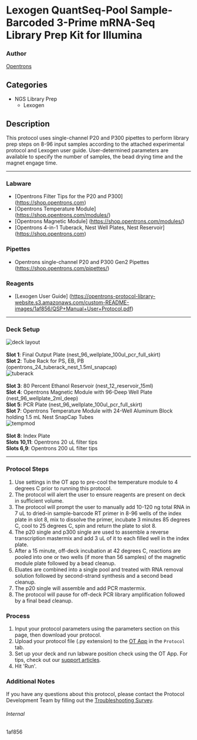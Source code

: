 # Lexogen QuantSeq-Pool Sample-Barcoded 3-Prime mRNA-Seq Library Prep Kit for Illumina

### Author
[Opentrons](https://opentrons.com/)


## Categories
* NGS Library Prep
	* Lexogen

## Description
This protocol uses single-channel P20 and P300 pipettes to perform library prep steps on 8-96 input samples according to the attached experimental protocol and Lexogen user guide. User-determined parameters are available to specify the number of samples, the bead drying time and the magnet engage time.


---


### Labware
* [Opentrons Filter Tips for the P20 and P300] (https://shop.opentrons.com)
* [Opentrons Temperature Module] (https://shop.opentrons.com/modules/)
* [Opentrons Magnetic Module] (https://shop.opentrons.com/modules/)
* [Opentrons 4-in-1 Tuberack, Nest Well Plates, Nest Reservoir] (https://shop.opentrons.com)


### Pipettes
* Opentrons single-channel P20 and P300 Gen2 Pipettes (https://shop.opentrons.com/pipettes/)

### Reagents
* [Lexogen User Guide] (https://opentrons-protocol-library-website.s3.amazonaws.com/custom-README-images/1af856/QSP+Manual+User+Protocol.pdf)

---

### Deck Setup
![deck layout](https://opentrons-protocol-library-website.s3.amazonaws.com/custom-README-images/1af856/screenshot-deck_updated.png)
</br>
</br>
**Slot 1**: Final Output Plate (nest_96_wellplate_100ul_pcr_full_skirt) </br>
**Slot 2**: Tube Rack for PS, EB, PB (opentrons_24_tuberack_nest_1.5ml_snapcap) </br>
![tuberack](https://opentrons-protocol-library-website.s3.amazonaws.com/custom-README-images/1af856/screenshot-tuberack.png)
</br>
</br>
**Slot 3**: 80 Percent Ethanol Reservoir (nest_12_reservoir_15ml) </br>
**Slot 4**: Opentrons Magnetic Module with 96-Deep Well Plate (nest_96_wellplate_2ml_deep) </br>
**Slot 5**: PCR Plate (nest_96_wellplate_100ul_pcr_full_skirt) </br>
**Slot 7**: Opentrons Temperature Module with 24-Well Aluminum Block holding 1.5 mL Nest SnapCap Tubes </br>
![tempmod](https://opentrons-protocol-library-website.s3.amazonaws.com/custom-README-images/1af856/screenshot-tempmod.png)
</br>
</br>
**Slot 8**: Index Plate </br>
**Slots 10,11**: Opentrons 20 uL filter tips </br>
**Slots 6,9**: Opentrons 200 uL filter tips </br>


---

### Protocol Steps
1. Use settings in the OT app to pre-cool the temperature module to 4 degrees C prior to running this protocol.
2. The protocol will alert the user to ensure reagents are present on deck in sufficient volume.
3. The protocol will prompt the user to manually add 10-120 ng total RNA in 7 uL to dried-in sample-barcode RT primer in 8-96 wells of the index plate in slot 8, mix to dissolve the primer, incubate 3 minutes 85 degrees C, cool to 25 degrees C, spin and return the plate to slot 8.
4. The p20 single and p300 single are used to assemble a reverse transcription mastermix and add 3 uL of it to each filled well in the index plate.
5. After a 15 minute, off-deck incubation at 42 degrees C, reactions are pooled into one or two wells (if more than 56 samples) of the magnetic module plate followed by a bead cleanup.
6. Eluates are combined into a single pool and treated with RNA removal solution followed by second-strand synthesis and a second bead cleanup.
7. The p20 single will assemble and add PCR mastermix.
8. The protocol will pause for off-deck PCR library amplification followed by a final bead cleanup.

### Process
1. Input your protocol parameters using the parameters section on this page, then download your protocol.
2. Upload your protocol file (.py extension) to the [OT App](https://opentrons.com/ot-app) in the `Protocol` tab.
3. Set up your deck and run labware position check using the OT App. For tips, check out our [support articles](https://support.opentrons.com/en/collections/1559720-guide-for-getting-started-with-the-ot-2).
4. Hit 'Run'.

### Additional Notes
If you have any questions about this protocol, please contact the Protocol Development Team by filling out the [Troubleshooting Survey](https://protocol-troubleshooting.paperform.co/).

###### Internal
1af856
